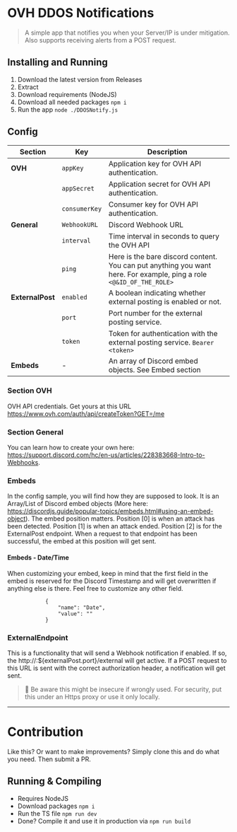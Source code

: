 # OVH DDOS Notifications

> A simple app that notifies you when your Server/IP is under mitigation. Also supports receiving alerts from a POST request.

## Installing and Running

1. Download the latest version from Releases
2. Extract
3. Download requirements (NodeJS)
4. Download all needed packages `npm i`
5. Run the app `node ./DDOSNotify.js`

## Config
| Section            | Key               | Description                                                                                                      |
|--------------------|-------------------|------------------------------------------------------------------------------------------------------------------|
| **OVH**            | `appKey`          | Application key for OVH API authentication.                                                                      |
|                    | `appSecret`       | Application secret for OVH API authentication.                                                                   |
|                    | `consumerKey`     | Consumer key for OVH API authentication.                                                                         |
| **General**        | `WebhookURL`      | Discord Webhook URL                                                                                              |
|                    | `interval`        | Time interval in seconds to query the OVH API                                                                    |
|                    | `ping`            | Here is the bare discord content. You can put anything you want here. For example, ping a role `<@&ID_OF_THE_ROLE>` |
| **ExternalPost**   | `enabled`         | A boolean indicating whether external posting is enabled or not.                                                 |
|                    | `port`            | Port number for the external posting service.                                                                    |
|                    | `token`           | Token for authentication with the external posting service.     `Bearer <token>`                                 |
| **Embeds**         | -                 | An array of Discord embed objects.  See Embed section                                                            |

### Section OVH
OVH API credentials. Get yours at this URL https://www.ovh.com/auth/api/createToken?GET=/me

### Section General
You can learn how to create your own here: https://support.discord.com/hc/en-us/articles/228383668-Intro-to-Webhooks.

### Embeds
In the config sample, you will find how they are supposed to look. It is an Array/List of Discord embed objects (More here: https://discordjs.guide/popular-topics/embeds.html#using-an-embed-object).
The embed position matters. Position [0] is when an attack has been detected. Position [1] is when an attack ended. Position [2] is for the ExternalPost endpoint. When a request to that endpoint has been successful, the embed at this position will get sent.

#### Embeds - Date/Time
When customizing your embed, keep in mind that the first field in the embed is reserved for the Discord Timestamp and will get overwritten if anything else is there. Feel free to customize any other field.
```          "fields": [
            {
                "name": "Date",
                "value": ""
            }
```

### ExternalEndpoint
This is a functionality that will send a Webhook notification if enabled. If so, the http://<IP>:${externalPost.port}/external will get active. If a POST request to this URL is sent with the correct authorization header, a notification will get sent.

> 🚧 Be aware this might be insecure if wrongly used. For security, put this under an Https proxy or use it only locally.

--- 
# Contribution
Like this? Or want to make improvements? Simply clone this and do what you need. Then submit a PR.

## Running & Compiling
- Requires NodeJS 
- Download packages `npm i`
- Run the TS file `npm run dev`
- Done? Compile it and use it in production via `npm run build`
